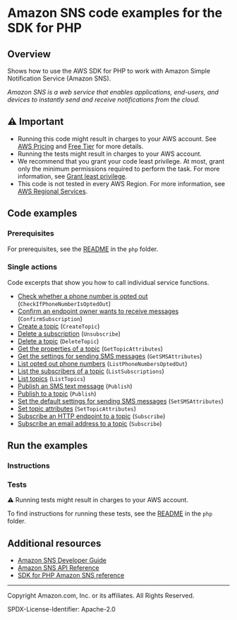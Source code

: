 <!--Generated by WRITEME on 2023-09-12 00:35:21.945800 (UTC)-->
# Amazon SNS code examples for the SDK for PHP

## Overview

Shows how to use the AWS SDK for PHP to work with Amazon Simple Notification Service (Amazon SNS).

<!--custom.overview.start-->
<!--custom.overview.end-->

*Amazon SNS is a web service that enables applications, end-users, and devices to instantly send and receive notifications from the cloud.*

## ⚠ Important

* Running this code might result in charges to your AWS account. See [AWS Pricing](https://aws.amazon.com/pricing/?aws-products-pricing.sort-by=item.additionalFields.productNameLowercase&aws-products-pricing.sort-order=asc&awsf.Free%20Tier%20Type=*all&awsf.tech-category=*all) and [Free Tier](https://aws.amazon.com/free/?all-free-tier.sort-by=item.additionalFields.SortRank&all-free-tier.sort-order=asc&awsf.Free%20Tier%20Types=*all&awsf.Free%20Tier%20Categories=*all) for more details.
* Running the tests might result in charges to your AWS account.
* We recommend that you grant your code least privilege. At most, grant only the minimum permissions required to perform the task. For more information, see [Grant least privilege](https://docs.aws.amazon.com/IAM/latest/UserGuide/best-practices.html#grant-least-privilege).
* This code is not tested in every AWS Region. For more information, see [AWS Regional Services](https://aws.amazon.com/about-aws/global-infrastructure/regional-product-services).

<!--custom.important.start-->
<!--custom.important.end-->

## Code examples

### Prerequisites

For prerequisites, see the [README](../../README.md#Prerequisites) in the `php` folder.


<!--custom.prerequisites.start-->
<!--custom.prerequisites.end-->

### Single actions

Code excerpts that show you how to call individual service functions.

* [Check whether a phone number is opted out](CheckOptOut.php#L19) (`CheckIfPhoneNumberIsOptedOut`)
* [Confirm an endpoint owner wants to receive messages](ConfirmSubscription.php#L19) (`ConfirmSubscription`)
* [Create a topic](CreateTopic.php#L19) (`CreateTopic`)
* [Delete a subscription](Unsubscribe.php#L19) (`Unsubscribe`)
* [Delete a topic](DeleteTopic.php#L19) (`DeleteTopic`)
* [Get the properties of a topic](GetTopicAttributes.php#L34) (`GetTopicAttributes`)
* [Get the settings for sending SMS messages](GetSMSAtrributes.php#L19) (`GetSMSAttributes`)
* [List opted out phone numbers](ListOptOut.php#L19) (`ListPhoneNumbersOptedOut`)
* [List the subscribers of a topic](ListSubscriptions.php#L19) (`ListSubscriptions`)
* [List topics](ListTopics.php#L19) (`ListTopics`)
* [Publish an SMS text message](PublishTextSMS.php#L19) (`Publish`)
* [Publish to a topic](PublishTopic.php#L19) (`Publish`)
* [Set the default settings for sending SMS messages](SetSMSAttributes.php#L34) (`SetSMSAttributes`)
* [Set topic attributes](SetTopicAttributes.php#L19) (`SetTopicAttributes`)
* [Subscribe an HTTP endpoint to a topic](SubscribeHTTPS.php#L19) (`Subscribe`)
* [Subscribe an email address to a topic](SubscribeEmail.php#L19) (`Subscribe`)

## Run the examples

### Instructions


<!--custom.instructions.start-->
<!--custom.instructions.end-->



### Tests

⚠ Running tests might result in charges to your AWS account.


To find instructions for running these tests, see the [README](../../README.md#Tests)
in the `php` folder.



<!--custom.tests.start-->
<!--custom.tests.end-->

## Additional resources

* [Amazon SNS Developer Guide](https://docs.aws.amazon.com/sns/latest/dg/welcome.html)
* [Amazon SNS API Reference](https://docs.aws.amazon.com/sns/latest/api/welcome.html)
* [SDK for PHP Amazon SNS reference](https://docs.aws.amazon.com/aws-sdk-php/v3/api/namespace-Aws.Sns.html)

<!--custom.resources.start-->
<!--custom.resources.end-->

---

Copyright Amazon.com, Inc. or its affiliates. All Rights Reserved.

SPDX-License-Identifier: Apache-2.0